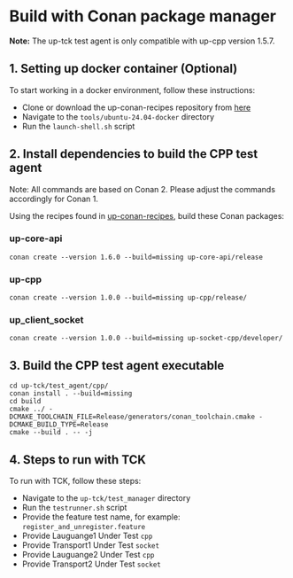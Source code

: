 # Build with Conan package manager

**Note:** The up-tck test agent is only compatible with up-cpp version 1.5.7.

## 1. Setting up docker container (Optional)

To start working in a docker environment, follow these instructions:

- Clone or download the up-conan-recipes repository from [here](https://github.com/gregmedd/up-conan-recipes)
- Navigate to the `tools/ubuntu-24.04-docker` directory
- Run the `launch-shell.sh` script

## 2. Install dependencies to build the CPP test agent

Note: All commands are based on Conan 2. Please adjust the commands accordingly for Conan 1.

Using the recipes found in [up-conan-recipes](https://github.com/eclipse-uprotocol/up-conan-recipes), build these Conan packages:

### up-core-api

```
conan create --version 1.6.0 --build=missing up-core-api/release
```

### up-cpp

```
conan create --version 1.0.0 --build=missing up-cpp/release/
```

### up_client_socket

```
conan create --version 1.0.0 --build=missing up-socket-cpp/developer/
```

## 3. Build the CPP test agent executable

```
cd up-tck/test_agent/cpp/
conan install . --build=missing
cd build
cmake ../ -DCMAKE_TOOLCHAIN_FILE=Release/generators/conan_toolchain.cmake -DCMAKE_BUILD_TYPE=Release
cmake --build . -- -j
```

## 4. Steps to run with TCK

To run with TCK, follow these steps:

- Navigate to the `up-tck/test_manager` directory
- Run the `testrunner.sh` script
- Provide the feature test name, for example: `register_and_unregister.feature`
- Provide Lauguange1 Under Test `cpp`
- Provide Transport1 Under Test `socket`
- Provide Lauguange2 Under Test `cpp`
- Provide Transport2 Under Test `socket`


